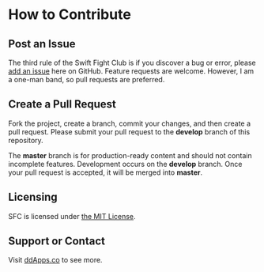 # How to Contribute

## Post an Issue

The third rule of the Swift Fight Club is if you discover a bug or error, please [add an issue](https://github.com/duliodenis/swift-fight-club/issues) here on GitHub. Feature requests are welcome. However, I am a one-man band, so pull requests are preferred.


## Create a Pull Request

Fork the project, create a branch, commit your changes, and then create a pull request. Please submit your pull request to the **develop** branch of this repository.

The **master** branch is for production-ready content and should not contain incomplete features. Development occurs on the **develop** branch. Once your pull request is accepted, it will be merged into **master**.


## Licensing
SFC is licensed under [the MIT License](LICENSE).

## Support or Contact
Visit [ddApps.co](http://ddapps.co) to see more.